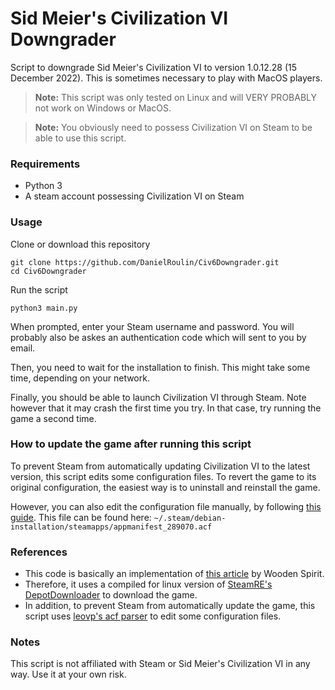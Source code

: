 # Sid Meier's Civilization VI Downgrader

Script to downgrade Sid Meier's Civilization VI to version 1.0.12.28 (15 December 2022).
This is sometimes necessary to play with MacOS players.

> **Note:** This script was only tested on Linux and will VERY PROBABLY not work on Windows or MacOS.

> **Note:** You obviously need to possess Civilization VI on Steam to be able to use this script.

### Requirements
- Python 3
- A steam account possessing Civilization VI on Steam

### Usage
Clone or download this repository
```
git clone https://github.com/DanielRoulin/Civ6Downgrader.git
cd Civ6Downgrader
```

Run the script
```
python3 main.py
```

When prompted, enter your Steam username and password. You will probably also be askes an authentication code which will sent to you by email.

Then, you need to wait for the installation to finish. This might take some time, depending on your network.

Finally, you should be able to launch Civilization VI through Steam. Note however that it may crash the first time you try. In that case, try running the game a second time.

### How to update the game after running this script
To prevent Steam from automatically updating Civilization VI to the latest version, this script edits some configuration files. To revert the game to its original configuration, the easiest way is to uninstall and reinstall the game.

However, you can also edit the configuration file manually, by following [this guide](https://steamcommunity.com/sharedfiles/filedetails/?id=885555151). This file can be found here: `~/.steam/debian-installation/steamapps/appmanifest_289070.acf`

### References
- This code is basically an implementation of [this article](https://steamcommunity.com/sharedfiles/filedetails/?id=2353930763) by Wooden Spirit.
- Therefore, it uses a compiled for linux version of [SteamRE's DepotDownloader](https://github.com/SteamRE/DepotDownloader) to download the game. 
- In addition, to prevent Steam from automatically update the game, this script uses [leovp's acf parser](https://github.com/SteamRE/DepotDownloader) to edit some configuration files.

### Notes
This script is not affiliated with Steam or Sid Meier's Civilization VI in any way. Use it at your own risk. 
